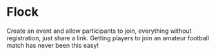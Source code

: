 # Flock
Create an event and allow participants to join, everything without registration, just share a link. Getting players to join an amateur football match has never been this easy!
